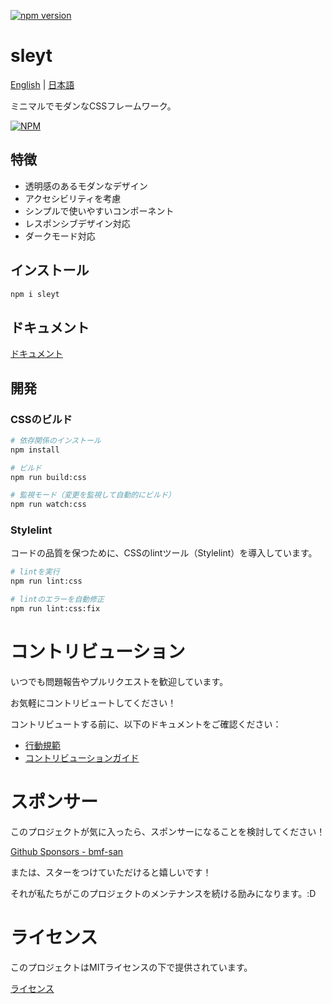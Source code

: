 [![npm version](https://badge.fury.io/js/sleyt.svg)](https://badge.fury.io/js/sleyt)

# sleyt

[English](README.md) | [日本語](README-ja.md)

ミニマルでモダンなCSSフレームワーク。

[![NPM](https://nodei.co/npm/sleyt.png)](https://nodei.co/npm/sleyt/)

## 特徴

- 透明感のあるモダンなデザイン
- アクセシビリティを考慮
- シンプルで使いやすいコンポーネント
- レスポンシブデザイン対応
- ダークモード対応

## インストール

```bash
npm i sleyt
```

## ドキュメント
[ドキュメント](https://bmf-san.github.io/sleyt/)

## 開発

### CSSのビルド

```bash
# 依存関係のインストール
npm install

# ビルド
npm run build:css

# 監視モード（変更を監視して自動的にビルド）
npm run watch:css
```

### Stylelint

コードの品質を保つために、CSSのlintツール（Stylelint）を導入しています。

```bash
# lintを実行
npm run lint:css

# lintのエラーを自動修正
npm run lint:css:fix
```

# コントリビューション
いつでも問題報告やプルリクエストを歓迎しています。

お気軽にコントリビュートしてください！

コントリビュートする前に、以下のドキュメントをご確認ください：

- [行動規範](https://github.com/bmf-san/sleyt/blob/main/.github/CODE_OF_CONDUCT.md)
- [コントリビューションガイド](https://github.com/bmf-san/sleyt/blob/main/.github/CONTRIBUTING.md)

# スポンサー
このプロジェクトが気に入ったら、スポンサーになることを検討してください！

[Github Sponsors - bmf-san](https://github.com/sponsors/bmf-san)

または、スターをつけていただけると嬉しいです！

それが私たちがこのプロジェクトのメンテナンスを続ける励みになります。:D

# ライセンス
このプロジェクトはMITライセンスの下で提供されています。

[ライセンス](https://github.com/bmf-san/sleyt/blob/main/LICENSE)